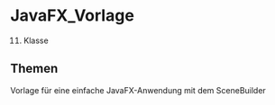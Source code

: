 # JavaFX_Vorlage

11. Klasse

## Themen
Vorlage für eine einfache JavaFX-Anwendung mit dem SceneBuilder

